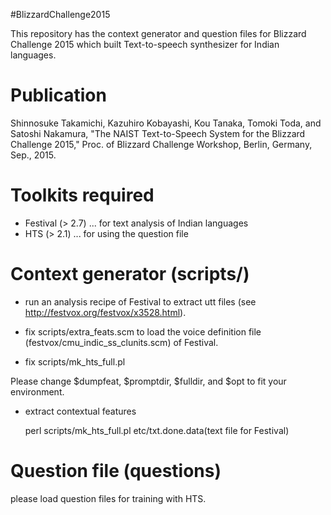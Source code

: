 #BlizzardChallenge2015

This repository has the context generator and question files for Blizzard Challenge 2015 
which built Text-to-speech synthesizer for Indian languages.

# Publication
Shinnosuke Takamichi, Kazuhiro Kobayashi, Kou Tanaka, Tomoki Toda, and Satoshi Nakamura,
"The NAIST Text-to-Speech System for the Blizzard Challenge 2015,"
Proc. of Blizzard Challenge Workshop, Berlin, Germany, Sep., 2015.

# Toolkits required
* Festival (> 2.7) ... for text analysis of Indian languages
* HTS (> 2.1) ... for using the question file

# Context generator (scripts/)
* run an analysis recipe of Festival to extract utt files (see <http://festvox.org/festvox/x3528.html>).

* fix scripts/extra_feats.scm to load the voice definition file (festvox/cmu_indic_ss_clunits.scm) of Festival.

* fix scripts/mk_hts_full.pl

Please change $dumpfeat, $promptdir, $fulldir, and $opt to fit your environment.

* extract contextual features

    perl scripts/mk_hts_full.pl etc/txt.done.data(text file for Festival)

# Question file (questions)
please load question files for training with HTS.

